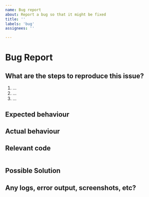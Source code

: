 ```yaml
---
name: Bug report
about: Report a bug so that it might be fixed
title: ''
labels: 'bug'
assignees: ''

---
```


# Bug Report

## What are the steps to reproduce this issue?

1. …
2. …
3. …

## Expected behaviour

## Actual behaviour

## Relevant code
<!-- If applicable. Permalink is greatly appreciated (Shift + click to select relevant lines) -->
<!-- You may also copy relevant lines here for quick reference -->
<!-- Use syntax highlighting like bash, css, html, javascript, json, yaml -->
<!-- https://github.com/rouge-ruby/rouge/wiki/List-of-supported-languages-and-lexers -->
```javascript
```

## Possible Solution
<!--- Not obligatory, but suggest a fix/reason for the bug, -->

## Any logs, error output, screenshots, etc?
<!-- paste logs in between the following code block. Screenshots may also be useful -->
```
```
